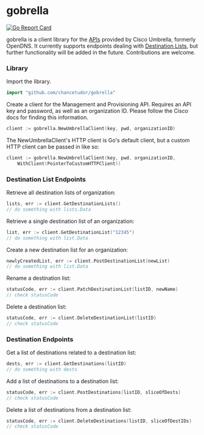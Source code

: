 # gobrella
[![Go Report Card](https://goreportcard.com/badge/github.com/chancetudor/gobrella)](https://goreportcard.com/report/github.com/chancetudor/gobrella)

gobrella is a client library for the [APIs](https://docs.umbrella.com/developer) provided by Cisco Umbrella, formerly OpenDNS. It currently supports endpoints dealing with [Destination Lists](https://developer.cisco.com/docs/cloud-security/#!destination-lists-overview), but further functionality will be added in the future. Contributions are welcome.

### Library

Import the library.

```go
import "github.com/chancetudor/gobrella"
```

Create a client for the Management and Provisioning API. Requires an API key and password, as well as an organization ID. Please follow the Cisco docs for finding this information.

```go
client := gobrella.NewUmbrellaClient(key, pwd, organizationID)
```

The NewUmbrellaClient's HTTP client is Go's default client, but a custom HTTP client can be passed in like so:

```go
client := gobrella.NewUmbrellaClient(key, pwd, organizationID, 
	WithClient(PointerToCustomHTTPClient))
```

### Destination List Endpoints

Retrieve all destination lists of organization:

```go
lists, err := client.GetDestinationLists()
// do something with lists.Data
```

Retrieve a single destination list of an organization:

```go
list, err := client.GetDestinationList("12345")
// do something with list.Data
```

Create a new destination list for an organization:

```go
newlyCreatedList, err := client.PostDestinationList(newList)
// do something with list.Data
```

Rename a destination list:

```go
statusCode, err := client.PatchDestinationList(listID, newName)
// check statusCode
```

Delete a destination list:

```go
statusCode, err := client.DeleteDestinationList(listID)
// check statusCode
```

### Destination Endpoints

Get a list of destinations related to a destination list:

```go
dests, err := client.GetDestinations(listID)
// do something with dests
```

Add a list of destinations to a destination list:

```go
statusCode, err := client.PostDestinations(listID, sliceOfDests)
// check statusCode
```

Delete a list of destinations from a destination list:

```go
statusCode, err := client.DeleteDestinations(listID, sliceOfDestIDs)
// check statusCode
```
